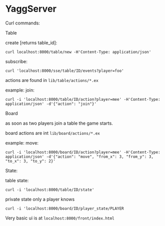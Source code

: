 # YaggServer

Curl commands:

Table

create [returns table_id]:

    curl localhost:8000/table/new -H'Content-Type: application/json'

subscribe:

    curl 'localhost:8000/sse/table/ID/events?player=foo'


actions are found in `lib/table/actions/*.ex`

example: join:

    curl -i 'localhost:8000/table/ID/action?player=mee' -H'Content-Type: application/json' -d'{"action": "join"}'

Board

as soon as two players join a table the game starts.

board actions are int `lib/board/actions/*.ex`

example: move:

    curl -i 'localhost:8000/board/ID/action?player=mee' -H'Content-Type: application/json' -d'{"action": "move", "from_x": 3, "from_y": 3, "to_x": 3, "to_y": 2}'

State:

table state:

    curl -i 'localhost:8000/table/ID/state'

private state only a player knows

    curl -i 'localhost:8000/board/ID/player_state/PLAYER

Very basic ui is at `localhost:8000/front/index.html`
